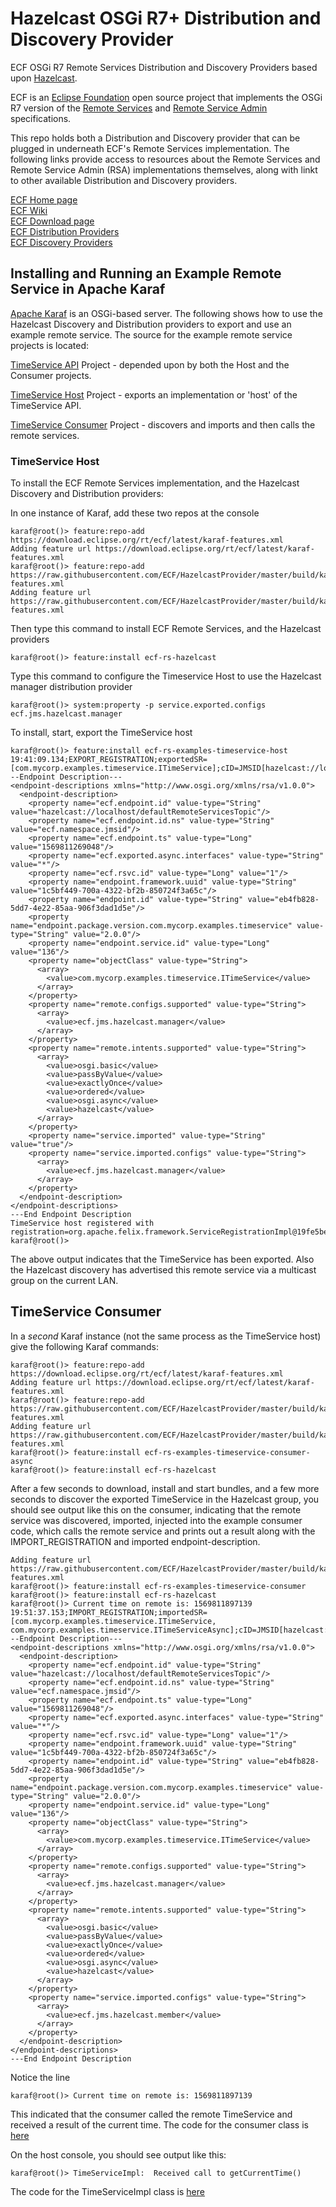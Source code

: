 # Hazelcast OSGi R7+ Distribution and Discovery Provider

ECF OSGi R7 Remote Services Distribution and Discovery Providers based upon [Hazelcast](http://www.hazelcast.com).

ECF is an [Eclipse Foundation](http://www.eclipse.org) open source project that implements the OSGi R7 version of the [Remote Services](https://osgi.org/specification/osgi.cmpn/7.0.0/service.remoteservices.html) and [Remote Service Admin](https://osgi.org/specification/osgi.cmpn/7.0.0/service.remoteserviceadmin.html) specifications. 

This repo holds both a Distribution and Discovery provider that can be plugged in underneath ECF's Remote Services implementation.  The following links provide access to resources about the Remote Services and Remote Service Admin (RSA) implementations themselves, along with linkt to other available Distribution and Discovery providers.

[ECF Home page](http://www.eclipse.org/ecf)<br>
[ECF Wiki](https://wiki.eclipse.org/ECF)<br>
[ECF Download page](http://www.eclipse.org/ecf/downloads.php)<br>
[ECF Distribution Providers](https://wiki.eclipse.org/Distribution_Providers)<br>
[ECF Discovery Providers](https://wiki.eclipse.org/Discovery_Providers) 

## Installing and Running an Example Remote Service in Apache Karaf

[Apache Karaf](http://karaf.apache.org) is an OSGi-based server.   The following shows how to use the Hazelcast Discovery and Distribution providers to export and use an example remote service.   The source for the example remote service projects is located:

[TimeService API](https://git.eclipse.org/c/ecf/org.eclipse.ecf.git/tree/examples/bundles/com.mycorp.examples.timeservice.async) Project - depended upon by both the Host and the Consumer projects.  

[TimeService Host](https://git.eclipse.org/c/ecf/org.eclipse.ecf.git/tree/examples/bundles/com.mycorp.examples.timeservice.host) Project - exports an implementation or 'host' of the TimeService API.

[TimeService Consumer](https://git.eclipse.org/c/ecf/org.eclipse.ecf.git/tree/examples/bundles/com.mycorp.examples.timeservice.consumer.ds.async) Project - discovers and imports and then calls the remote services.

### TimeService Host

To install the ECF Remote Services implementation, and the Hazelcast Discovery and Distribution providers:

In one instance of Karaf, add these two repos at the console

    karaf@root()> feature:repo-add https://download.eclipse.org/rt/ecf/latest/karaf-features.xml
    Adding feature url https://download.eclipse.org/rt/ecf/latest/karaf-features.xml
    karaf@root()> feature:repo-add https://raw.githubusercontent.com/ECF/HazelcastProvider/master/build/karaf-features.xml
    Adding feature url https://raw.githubusercontent.com/ECF/HazelcastProvider/master/build/karaf-features.xml
    
Then type this command to install ECF Remote Services, and the Hazelcast providers

    karaf@root()> feature:install ecf-rs-hazelcast

Type this command to configure the Timeservice Host to use the Hazelcast manager distribution provider

    karaf@root()> system:property -p service.exported.configs ecf.jms.hazelcast.manager
    
To install, start, export the TimeService host 

```feature:install ecf-rs-examples-timeservice-host 
karaf@root()> feature:install ecf-rs-examples-timeservice-host
19:41:09.134;EXPORT_REGISTRATION;exportedSR=[com.mycorp.examples.timeservice.ITimeService];cID=JMSID[hazelcast://localhost/defaultRemoteServicesTopic];rsId=1
--Endpoint Description---
<endpoint-descriptions xmlns="http://www.osgi.org/xmlns/rsa/v1.0.0">
  <endpoint-description>
    <property name="ecf.endpoint.id" value-type="String" value="hazelcast://localhost/defaultRemoteServicesTopic"/>
    <property name="ecf.endpoint.id.ns" value-type="String" value="ecf.namespace.jmsid"/>
    <property name="ecf.endpoint.ts" value-type="Long" value="1569811269048"/>
    <property name="ecf.exported.async.interfaces" value-type="String" value="*"/>
    <property name="ecf.rsvc.id" value-type="Long" value="1"/>
    <property name="endpoint.framework.uuid" value-type="String" value="1c5bf449-700a-4322-bf2b-850724f3a65c"/>
    <property name="endpoint.id" value-type="String" value="eb4fb828-5dd7-4e22-85aa-906f3dad1d5e"/>
    <property name="endpoint.package.version.com.mycorp.examples.timeservice" value-type="String" value="2.0.0"/>
    <property name="endpoint.service.id" value-type="Long" value="136"/>
    <property name="objectClass" value-type="String">
      <array>
        <value>com.mycorp.examples.timeservice.ITimeService</value>
      </array>
    </property>
    <property name="remote.configs.supported" value-type="String">
      <array>
        <value>ecf.jms.hazelcast.manager</value>
      </array>
    </property>
    <property name="remote.intents.supported" value-type="String">
      <array>
        <value>osgi.basic</value>
        <value>passByValue</value>
        <value>exactlyOnce</value>
        <value>ordered</value>
        <value>osgi.async</value>
        <value>hazelcast</value>
      </array>
    </property>
    <property name="service.imported" value-type="String" value="true"/>
    <property name="service.imported.configs" value-type="String">
      <array>
        <value>ecf.jms.hazelcast.manager</value>
      </array>
    </property>
  </endpoint-description>
</endpoint-descriptions>
---End Endpoint Description
TimeService host registered with registration=org.apache.felix.framework.ServiceRegistrationImpl@19fe5be4
karaf@root()>     
```
The above output indicates that the TimeService has been exported.  Also the Hazelcast discovery has advertised this remote service via a multicast group on the current LAN.

## TimeService Consumer

In a *second* Karaf instance (not the same process as the TimeService host) give the following Karaf commands:

    karaf@root()> feature:repo-add https://download.eclipse.org/rt/ecf/latest/karaf-features.xml
    Adding feature url https://download.eclipse.org/rt/ecf/latest/karaf-features.xml
    karaf@root()> feature:repo-add https://raw.githubusercontent.com/ECF/HazelcastProvider/master/build/karaf-features.xml
    Adding feature url https://raw.githubusercontent.com/ECF/HazelcastProvider/master/build/karaf-features.xml
    karaf@root()> feature:install ecf-rs-examples-timeservice-consumer-async
    karaf@root()> feature:install ecf-rs-hazelcast

After a few seconds to download, install and start bundles, and a few more seconds to discover the exported TimeService in the Hazelcast group, you should see output like this on the consumer, indicating that the remote service was discovered, imported, injected into the example consumer code, which calls the remote service and prints out a result along with the IMPORT_REGISTRATION and imported endpoint-description.

```karaf@root()> feature:repo-add https://raw.githubusercontent.com/ECF/HazelcastProvider/master/build/karaf-features.xml
Adding feature url https://raw.githubusercontent.com/ECF/HazelcastProvider/master/build/karaf-features.xml
karaf@root()> feature:install ecf-rs-examples-timeservice-consumer
karaf@root()> feature:install ecf-rs-hazelcast
karaf@root()> Current time on remote is: 1569811897139
19:51:37.153;IMPORT_REGISTRATION;importedSR=[com.mycorp.examples.timeservice.ITimeService, com.mycorp.examples.timeservice.ITimeServiceAsync];cID=JMSID[hazelcast://localhost/defaultRemoteServicesTopic];rsId=1
--Endpoint Description---
<endpoint-descriptions xmlns="http://www.osgi.org/xmlns/rsa/v1.0.0">
  <endpoint-description>
    <property name="ecf.endpoint.id" value-type="String" value="hazelcast://localhost/defaultRemoteServicesTopic"/>
    <property name="ecf.endpoint.id.ns" value-type="String" value="ecf.namespace.jmsid"/>
    <property name="ecf.endpoint.ts" value-type="Long" value="1569811269048"/>
    <property name="ecf.exported.async.interfaces" value-type="String" value="*"/>
    <property name="ecf.rsvc.id" value-type="Long" value="1"/>
    <property name="endpoint.framework.uuid" value-type="String" value="1c5bf449-700a-4322-bf2b-850724f3a65c"/>
    <property name="endpoint.id" value-type="String" value="eb4fb828-5dd7-4e22-85aa-906f3dad1d5e"/>
    <property name="endpoint.package.version.com.mycorp.examples.timeservice" value-type="String" value="2.0.0"/>
    <property name="endpoint.service.id" value-type="Long" value="136"/>
    <property name="objectClass" value-type="String">
      <array>
        <value>com.mycorp.examples.timeservice.ITimeService</value>
      </array>
    </property>
    <property name="remote.configs.supported" value-type="String">
      <array>
        <value>ecf.jms.hazelcast.manager</value>
      </array>
    </property>
    <property name="remote.intents.supported" value-type="String">
      <array>
        <value>osgi.basic</value>
        <value>passByValue</value>
        <value>exactlyOnce</value>
        <value>ordered</value>
        <value>osgi.async</value>
        <value>hazelcast</value>
      </array>
    </property>
    <property name="service.imported.configs" value-type="String">
      <array>
        <value>ecf.jms.hazelcast.member</value>
      </array>
    </property>
  </endpoint-description>
</endpoint-descriptions>
---End Endpoint Description
```

Notice the line

    karaf@root()> Current time on remote is: 1569811897139

This indicated that the consumer called the remote TimeService and received a result of the current time.  The code for the consumer class is [here](https://git.eclipse.org/c/ecf/org.eclipse.ecf.git/tree/examples/bundles/com.mycorp.examples.timeservice.consumer.ds/src/com/mycorp/examples/timeservice/consumer/ds/TimeServiceComponent.java#n21)

On the host console, you should see output like this:

    karaf@root()> TimeServiceImpl:  Received call to getCurrentTime()
   
The code for the TimeServiceImpl class is [here](https://git.eclipse.org/c/ecf/org.eclipse.ecf.git/tree/examples/bundles/com.mycorp.examples.timeservice.host/src/com/mycorp/examples/timeservice/host/TimeServiceImpl.java#n18)


